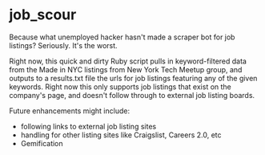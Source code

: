 job_scour
=========

Because what unemployed hacker hasn't made a scraper bot for job listings?  Seriously.  It's the worst.

Right now, this quick and dirty Ruby script pulls in keyword-filtered data from the Made in NYC listings from New York Tech Meetup group, and outputs to a results.txt file the urls for job listings featuring any of the given keywords.  Right now this only supports job listings that exist on the company's page, and doesn't follow through to external job listing boards.

Future enhancements might include:

- following links to external job listing sites
- handling for other listing sites like Craigslist, Careers 2.0, etc
- Gemification
